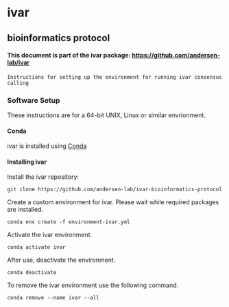 # ivar

## bioinformatics protocol

#### This document is part of the ivar package: https://github.com/andersen-lab/ivar

```
Instructions for setting up the environment for running ivar consensus calling
```

### Software Setup

These instructions are for a 64-bit UNIX, Linux or similar envrionment.

#### Conda

ivar is installed using [Conda](https://conda.io/en/latest/)

#### Installing ivar
Install the ivar repository:

```git clone https://github.com/andersen-lab/ivar-bioinformatics-protocol```

Create a custom environment for ivar. Please wait while required packages are installed.

```conda env create -f environment-ivar.yml```

Activate the ivar environment.

```conda activate ivar```

After use, deactivate the environment.

```conda deactivate```

To remove the ivar environment use the following command.

```conda remove --name ivar --all```
